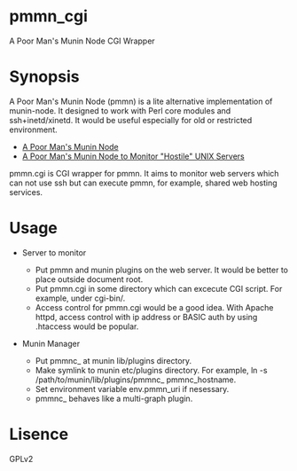 # pmmn\_cgi
A Poor Man's Munin Node CGI Wrapper

# Synopsis

A Poor Man's Munin Node (pmmn) is a lite alternative implementation of munin-node. It designed to work with Perl core modules and ssh+inetd/xinetd. It would be useful especially for old or restricted environment.
- [A Poor Man's Munin Node](https://github.com/munin-monitoring/contrib/tree/master/tools/pmmn)
- [A Poor Man's Munin Node to Monitor "Hostile" UNIX Servers](http://blog.pwkf.org/post/2008/11/04/A-Poor-Man-s-Munin-Node-to-Monitor-Hostile-UNIX-Servers)

pmmn.cgi is CGI wrapper for pmmn. It aims to monitor web servers which can not use ssh but can execute pmmn, for example, shared web hosting services.

# Usage

- Server to monitor
  - Put pmmn and munin plugins on the web server. It would be better to place outside document root.
  - Put pmmn.cgi in some directory which can excecute CGI script. For example, under cgi-bin/.
  - Access control for pmmn.cgi would be a good idea. With Apache httpd, access control with ip address or BASIC auth by using .htaccess would be popular.

- Munin Manager
  - Put pmmnc\_ at munin lib/plugins directory.
  - Make symlink to munin etc/plugins directory. For example, ln -s /path/to/munin/lib/plugins/pmmnc\_ pmmnc\_hostname.
  - Set environment variable env.pmmn\_uri if nesessary.
  - pmmnc\_ behaves like a multi-graph plugin. 

# Lisence

GPLv2

